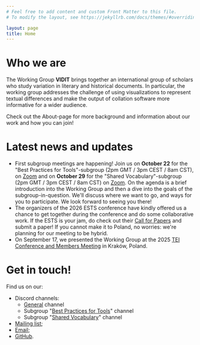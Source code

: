 ```yaml
---
# Feel free to add content and custom Front Matter to this file.
# To modify the layout, see https://jekyllrb.com/docs/themes/#overriding-theme-defaults

layout: page
title: Home
---
```


# Who we are
The Working Group **VIDIT** brings together an international group of scholars who study variation in literary and historical documents. In particular, the working group addresses the challenge of using visualizations to represent textual differences and make the output of collation software more informative for a wider audience.

Check out the About-page for more background and information about our work and how you can join! 

# Latest news and updates

-  First subgroup meetings are happening! Join us on **October 22** for the "Best Practices for Tools"-subgroup (2pm GMT / 3pm CEST / 8am CST), on [Zoom](https://us06web.zoom.us/j/83234533130?pwd=0kEYdScObC9x3E2Jm9VHrlTlbMEAIG.1) and on **October 29** for the "Shared Vocabulary"-subgroup (2pm GMT / 3pm CEST / 8am CST) on [Zoom](https://unibe-ch.zoom.us/j/65312703924?pwd=fxBpUhqFlJa2U4uOWfazaNGxQ8kVym.1). On the agenda is a brief introduction into the Working Group and then a dive into the goals of the subgroup-in-question. We'll discuss where we want to go, and ways for you to participate. We look forward to seeing you there!
-  The organizers of the 2026 ESTS conference have kindly offered us a chance to get together during the conference and do some collaborative work. If the ESTS is your jam, do check out their [Call for Papers](ests2026.arfi.kul.pl) and submit a paper! If you cannot make it to Poland, no worries: we're planning for our meeting to be hybrid.
- On September 17, we presented the Working Group at the 2025 [TEI Conference and Members Meeting](https://tei2025.confer.uj.edu.pl/en_GB/programme) in Kraków, Poland.


# Get in touch!
Find us on our: 

- Discord channels:
	- [General](https://discord.gg/v3qzm52tWD) channel
	- Subgroup "[Best Practices for Tools](https://discord.gg/UzRE9ZJ583)" channel
	- Subgroup "[Shared Vocabulary](https://discord.gg/ugXtRvrqAk)" channel
- [Mailing list](https://framagroupes.org/sympa/info/vidit);
- [Email](mailto:wg-vidit@pm.me);
- [GitHub](https://github.com/orgs/wg-vidit).
